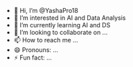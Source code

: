- 👋 Hi, I’m @YashaPro18
- 👀 I’m interested in AI and Data Analysis
- 🌱 I’m currently learning AI and DS
- 💞️ I’m looking to collaborate on ...
- 📫 How to reach me ...
- 😄 Pronouns: ...
- ⚡ Fun fact: ...

<!---
YashaPro18/YashaPro18 is a ✨ special ✨ repository because its `README.md` (this file) appears on your GitHub profile.
You can click the Preview link to take a look at your changes.
--->
